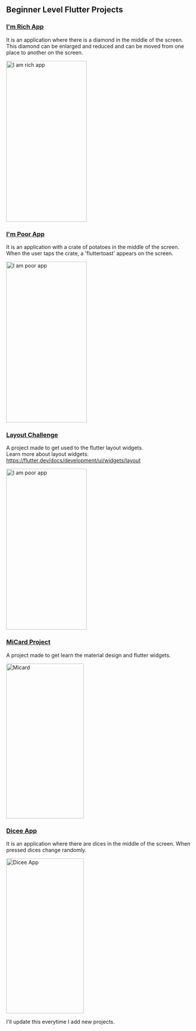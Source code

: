 ## Beginner Level Flutter Projects

<a href="https://github.com/ugurcan-sevinc/i-am-rich-app"><h3>I'm Rich App </h3></a>
It is an application where there is a diamond in the middle of the screen. This diamond can be enlarged and reduced and can be moved from one place to another on the screen.

<img src="https://user-images.githubusercontent.com/69902076/132989074-defd7859-0701-4de9-998c-fb806203768f.gif" alt="I am rich app" width=216 height=432>

<a href="https://github.com/ugurcan-sevinc/i-am-poor-app"><h3>I'm Poor App</h3></a>
It is an application with a crate of potatoes in the middle of the screen. When the user taps the crate, a 'fluttertoast' appears on the screen.

<img src="https://user-images.githubusercontent.com/69902076/132989361-1730a8ac-3786-44fe-a2c8-eaf979cac6d5.gif" alt="I am poor app" width=216 height=432>

<a href="https://github.com/ugurcan-sevinc/layout-challenge"><h3>Layout Challenge</h3></a>
A project made to get used to the flutter layout widgets. </br>
Learn more about layout widgets: https://flutter.dev/docs/development/ui/widgets/layout

<img src="https://user-images.githubusercontent.com/69902076/132989663-87d6f846-34e7-4518-bd98-89b42ee3f528.png" alt="I am poor app" width=216 height=432>

<a href="https://github.com/ugurcan-sevinc/mi_card"><h3>MiCard Project</h3></a>
A project made to get learn the material design and flutter widgets. </br>

<img src="https://user-images.githubusercontent.com/69902076/133498898-7b528db4-8d99-4c3b-aad8-00f75dd0e0e4.png" alt="Micard" width="208" height="416">

<a href="https://github.com/ugurcan-sevinc/i-am-rich-app"><h3>Dicee App </h3></a>
It is an application where there are dices in the middle of the screen. When pressed dices change randomly.

<img src="https://user-images.githubusercontent.com/69902076/133680065-f5d42196-60db-4eab-b2f0-7d6411820ea7.gif" alt="Dicee App" width="208" height="416">

I'll update this everytime I add new projects.

